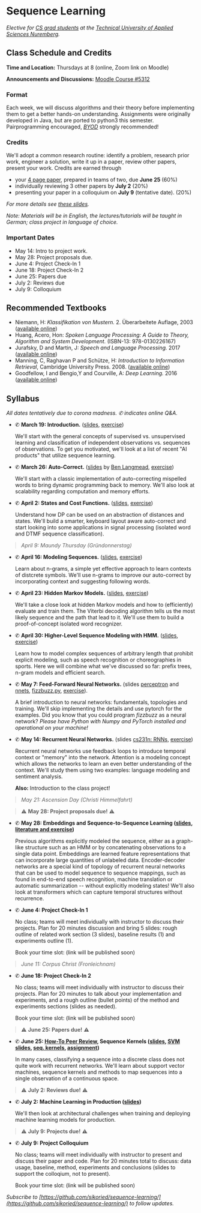 # Sequence Learning

_Elective for [CS grad students](https://www.th-nuernberg.de/fakultaeten/in/studium/masterstudiengang-informatik/) at the [Technical University of Applied Sciences Nuremberg](https://www.th-nuernberg.de/)._



## Class Schedule and Credits

**Time and Location:** Thursdays at 8 (online, Zoom link on Moodle)

**Announcements and Discussions:** [Moodle Course #5312](https://elearning.ohmportal.de/course/view.php?id=5312)

### Format

Each week, we will discuss algorithms and their theory before implementing them to get a better hands-on understanding.
Assignments were originally developed in Java, but are ported to python3 this semester.
Pairprogramming encouraged, [_BYOD_](https://en.wikipedia.org/wiki/Bring_your_own_device) strongly recommended!


### Credits

We'll adopt a common research routine: identify a problem, research prior work, engineer a solution, write it up in a paper, review other papers, present your work.
Credits are earned through

- your [4 page paper](https://journals.ieeeauthorcenter.ieee.org/create-your-ieee-article/authoring-tools-and-templates/ieee-article-templates/templates-for-transactions/), prepared in teams of two, due **June 25** (60%)
- individually reviewing 3 other papers by **July 2** (20%)
- presenting your paper in a colloquium on **July 9** (tentative date). (20%)

_For more details see [these slides](99/project-howto/)._

_Note: Materials will be in English, the lectures/tutorials will be taught in German; class project in language of choice._


### Important Dates

- May 14: Intro to project work.
- May 28: Project proposals due.
- June 4: Project Check-In 1
- June 18: Project Check-In 2
- June 25: Papers due
- July 2: Reviews due
- July 9: Colloquium


## Recommended Textbooks

- Niemann, H: _Klassifikation von Mustern._ 2. Überarbeitete Auflage, 2003 ([available online](https://www5.cs.fau.de/fileadmin/Persons/NiemannHeinrich/klassifikation-von-mustern/m00-www.pdf))
- Huang, Acero, Hon: _Spoken Language Processing: A Guide to Theory, Algorithm and System Development._ (ISBN-13: 978-0130226167)
- Jurafsky, D and Martin, J: _Speech and Language Processing._ 2017 ([available online](http://web.stanford.edu/~jurafsky/slp3/))
- Manning, C, Raghavan P and Schütze, H: _Introduction to Information Retrieval_, Cambridge University Press. 2008. ([available online](https://nlp.stanford.edu/IR-book/))
- Goodfellow, I and Bengio,Y and Courville, A: _Deep Learning._ 2016 ([available online](http://www.deeplearningbook.org/))


## Syllabus

_All dates tentatively due to corona madness. ✆ indicates online Q&A._

- ✆ **March 19: Introduction.** ([slides](00/introduction/), [exercise](00/exercise/))

	We'll start with the general concepts of supervised vs. unsupervised learning and classification of independent observations vs. sequences of observations.
	To get you motivated, we'll look at a list of recent "AI products" that utilize sequence learning.

- ✆ **March 26: Auto-Correct.** ([slides](http://www.cs.jhu.edu/~langmea/resources/lecture_notes/dp_and_edit_dist.pdf) by [Ben Langmead](http://www.langmead-lab.org/), [exercise](01/autocorrect/))
	
	We'll start with a classic implementation of auto-correcting mispelled words to bring dynamic programming back to memory.
	We'll also look at scalability regarding computation and memory efforts.

- ✆ **April 2: States and Cost Functions.** ([slides](02/cost-and-states/slides/), [exercise](02/cost-and-states/))
	
	Understand how DP can be used on an abstraction of distances and states.
	We'll build a smarter, keyboard layout aware auto-correct and start looking into some applications in signal processing (isolated word and DTMF sequence classification).

> _April 9: Maundy Thursday (Gründonnerstag)_

- ✆ **April 16: Modeling Sequences.** ([slides](03-ngrams/sv-lm.pdf), [exercise](03/ngrams/))
	
	Learn about n-grams, a simple yet effective approach to learn contexts of distcrete symbols.
	We'll use n-grams to improve our auto-correct by incorporating context and suggesting following words.

- ✆ **April 23: Hidden Markov Models.** ([slides](04-hmms/hmm.pdf), [exercise](04/hmms/))
	
	We'll take a close look at hidden Markov models and how to (efficiently) evaluate and train them.
	The Viterbi decoding algorithm tells us the most likely sequence and the path that lead to it.
	We'll use them to build a proof-of-concept isolated word recognizer.

- ✆ **April 30: Higher-Level Sequence Modeling with HMM.** ([slides](05-decoding/decoding.pdf), [exercise](05/decoding/))
	
	Learn how to model complex sequences of arbitrary length that prohibit explicit modeling, such as speech recognition or choreographies in sports.
	Here we will combine what we've discussed so far: prefix trees, n-gram models and efficient search.

- ✆ **May 7: Feed-Forward Neural Networks.** (slides [perceptron](06-nnets/sl-perceptron.pdf) and [nnets](06-nnets/sl-mlp.pdf), [fizzbuzz.py](06-nnets/fizzbuzz.tf), [exercise](06/nnets/)).
	
	A brief introduction to neural networks: fundamentals, topologies and training.
	We'll skip implementing the details and use pytorch for the examples. Did you know that you could program _fizzbuzz_ as a neural network?
	_Please have Python with Numpy and PyTorch installed and operational on your machine!_

- ✆ **May 14: Recurrent Neural Networks.** (slides [cs231n: RNNs](07-rnns/cs231n_2018_lecture10_excerpts.pdf), [exercise](07/rnns/))
	
	Recurrent neural networks use feedback loops to introduce temporal context or "memory" into the network.
	Attention is a modeling concept which allows the networks to learn an even better understanding of the context.
	We'll study them using two examples: language modeling and sentiment analysis.

	**Also:** Introduction to the class project!

> _May 21: Ascension Day (Christi Himmelfahrt)_

> ⚠ **May 28: Project proposals due!** ⚠

- ✆ **May 28: Embeddings and Sequence-to-Sequence Learning ([slides](08-seq2seq/seq2seq.pdf), [literature and exercise](08/seq2seq/))** 

	Previous algorithms explicitly modeled the sequence, either as a graph-like structure such as an HMM or by concatenating observations to a single data point.
	Embeddings are learned feature representations that can incorporate large quantities of unlabeled data.
	Encoder-decoder networks are a special kind of topology of recurrent neural networks that can be used to model sequence to sequence mappings, such as found in end-to-end speech recognition, machine translation or automatic summarization -- without explicitly modeling states!
	We'll also look at transformers which can capture temporal structures without recurrence.

- ✆ **June 4: Project Check-In 1**

	No class; teams will meet individually with instructor to discuss their projects.
	Plan for 20 minutes discussion and bring 5 slides: rough outline of related work section (3 slides), baseline results (1) and experiments outline (1).

	Book your time slot: (link will be published soon)

> _June 11: Corpus Christ (Fronleichnam)_

- ✆ **June 18: Project Check-In 2**

	No class; teams will meet individually with instructor to discuss their projects.
	Plan for 20 minutes to talk about your implementation and experiments, and a rough outline (bullet points) of the method and experiments sections (slides as needed).

	Book your time slot: (link will be published soon)

> ⚠ **June 25: Papers due!** ⚠

- ✆ **June 25: [How-To Peer Review](99/howto-peer-review/), Sequence Kernels ([slides](09-sequence-kernels/seq-kernels.pdf), [SVM slides](09-sequence-kernels/intro_svm_new.pdf), [seq. kernels](09-sequence-kernels/pr-seq-kernels.pdf), [assignment](09/agerec/))**
	
	In many cases, classifying a sequence into a discrete class does not quite work with recurrent networks.
	We'll learn about support vector machines, sequence kernels and methods to map sequences into a single observation of a continuous space.
	

>  ⚠ **July 2: Reviews due!** ⚠

- ✆ **July 2: Machine Learning in Production ([slides](10/ml-in-production))**
	
	We'll then look at architectural challenges when training and deploying machine learning models for production.

> ⚠ **July 9: Projects due!** ⚠

- ✆ **July 9: Project Colloquium**
	
	No class; teams will meet individually with instructor to present and discuss their paper and code.
	Plan for 20 minutes total to discuss: data usage, baseline, method, experiments and conclusions (slides to support the colloqium, not to present).

	Book your time slot: (link will be published soon)


_Subscribe to [https://github.com/sikoried/sequence-learning/](https://github.com/sikoried/sequence-learning/) to follow updates._

